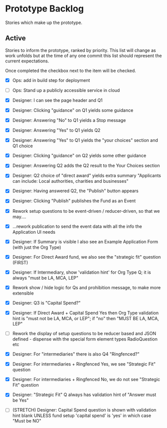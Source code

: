 # Prototype Backlog

Stories which make up the prototype.

## Active

Stories to inform the prototype, ranked by priority. This list will change as work unfolds but at
the time of any one commit this list should represent the current expectations.

Once completed the checkbox next to the item will be checked.

- [x] Ops: add in build step for deployment

- [ ] Ops: Stand up a publicly accessible service in cloud

- [x] Designer: I can see the page header and Q1

- [x] Designer: Clicking "guidance" on Q1 yields some guidance

- [x] Designer: Answering "No" to Q1 yields a Stop message

- [x] Designer: Answering "Yes" to Q1 yields Q2

- [x] Designer: Answering "Yes" to Q1 yields the "your choices" section and Q1 choice

- [x] Designer: Clicking "guidance" on Q2 yields some other guidance

- [x] Designer: Answering Q2 adds the Q2 result to the Your Choices section

- [x] Designer: Q2 choice of "direct award" yields extra summary "Applicants can include: Local authorities, charities and businesses"

- [x] Designer: Having answered Q2, the "Publish" button appears

- [x] Designer: Clicking "Publish" publishes the Fund as an Event

- [x] Rework setup questions to be event-driven / reducer-driven, so that we may....

- [x] ...rework publication to send the event data with all the info the Application UI needs

- [x] Designer: If Summary is visible I also see an Example Application Form (with just the Org Type)

- [x] Designer: For Direct Award fund, we also see the "strategic fit" question (FIRST)

- [x] Designer: If Intermediary, show 'validation hint' for Org Type Q; it is always "must be LA, MCA, LEP"

- [x] Rework show / hide logic for Qs and prohibition message, to make more extensible

- [x] Designer: Q3 is "Capital Spend?"

- [x] Designer: If Direct Award + Capital Spend Yes then Org Type validation hint is "must not be LA, MCA, or LEP"; if "no" then "MUST BE LA, MCA, LEP"

- [ ] Rework the display of setup questions to be reducer based and JSON defined - dispense with the special form element types RadioQuestion etc

- [x] Designer: For "intermediaries" there is also Q4 "Ringfenced?"  

- [x] Designer: For intermediaries + Ringfenced Yes, we see "Strategic Fit" question

- [x] Designer: For intermediaries + Ringfenced No, we do not see "Strategic Fit" question

- [x] Designer: "Strategic Fit" Q always has validation hint of "Answer must be Yes"

- [ ] (STRETCH) Designer: Capital Spend question is shown with validation hint blank UNLESS fund setup 'capital spend' is 'yes' in which case "Must be NO"
